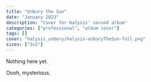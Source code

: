 ```yaml
---
title: "Unbury the Sun"
date: "January 2023"
description: "Cover for Halysis' second album"
categories: ["professional", "album cover"]
tags: []
cover: "halysis_unbury/halysis-unburyTheSun-full.png"
sizes: ["2x2"]
---
```


Nothing here yet. 

Oooh, mysterious. 



